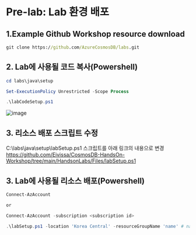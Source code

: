# Pre-lab: Lab 환경 배포   

<!-- ## 파워쉘 모듈 설치
Azure 파워쉘 모듈이 설치되지 않은 경우 설치 해야 함 
```powershell
Set-ExecutionPolicy -ExecutionPolicy RemoteSigned -Scope CurrentUser

Install-Module -Name Az -Scope CurrentUser -Repository PSGallery -Force
```
Link: https://docs.microsoft.com/en-us/powershell/azure/install-az-ps
-->
## 1.Example Github Workshop resource download   
```cmd
git clone https://github.com/AzureCosmosDB/labs.git
```  

## 2. Lab에 사용될 코드 복사(Powershell)
```powershell
cd labs\java\setup

Set-ExecutionPolicy Unrestricted -Scope Process

.\labCodeSetup.ps1
```

![image](https://user-images.githubusercontent.com/44718680/182064874-fe967e8e-87f4-4e70-8364-4593b7ac669b.png)
## 3. 리소스 배포 스크립트 수정
C:\labs\java\setup\labSetup.ps1 스크립트를 아래 링크의 내용으로 변경   
https://github.com/Eivissa/CosmosDB-HandsOn-Workshop/tree/main/HandsonLabs/Files/labSetup.ps1


## 3. Lab에 사용될 리소스 배포(Powershell)
```powershell
Connect-AzAccount

or

Connect-AzAccount -subscription <subscription id>
```
```powershell
.\labSetup.ps1 -location 'Korea Central' -resourceGroupName 'name' # name을 원하는 이름으로 수정하세요
```

